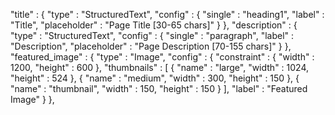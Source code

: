 "title" : {
"type" : "StructuredText",
"config" : {
"single" : "heading1",
"label" : "Title",
"placeholder" : "Page Title [30-65 chars]"
}
},
"description" : {
"type" : "StructuredText",
"config" : {
"single" : "paragraph",
"label" : "Description",
"placeholder" : "Page Description [70-155 chars]"
}
},
"featured_image" : {
"type" : "Image",
"config" : {
"constraint" : {
"width" : 1200,
"height" : 600
},
"thumbnails" : [ {
"name" : "large",
"width" : 1024,
"height" : 524
}, {
"name" : "medium",
"width" : 300,
"height" : 150
}, {
"name" : "thumbnail",
"width" : 150,
"height" : 150
} ],
"label" : "Featured Image"
}
},
